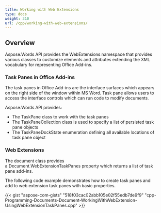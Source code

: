 ```yaml
---
title: Working with Web Extensions
type: docs
weight: 310
url: /cpp/working-with-web-extensions/
---
```


## **Overview**

Aspose.Words API provides the WebExtensions namespace that provides various classes to customize elements and attributes extending the XML vocabulary for representing Office Add-ins.

### **Task Panes in Office Add-ins**

The task panes in Office Add-ins are the interface surfaces which appears on the right side of the window within MS Word. Task pane allows users to access the interface controls which can run code to modify documents.

Aspose.Words API provides: 

- The TaskPane class to work with the task panes
- The TaskPaneCollection class is used to specify a list of persisted task pane objects
- The TaskPaneDockState enumeration defining all available locations of task pane object

### **Web Extensions**

The document class provides a Document.WebExtensionTaskPanes property which returns a list of task pane add-ins.

The following code example demonstrates how to create task panes and add to web extension task panes with basic properties. 

{{< gist "aspose-com-gists" "518f03cac02abb105e02f55edb7de9f9" "cpp-Programming-Documents-Document-WorkingWithWebExtension-UsingWebExtensionTaskPanes.cpp" >}}
